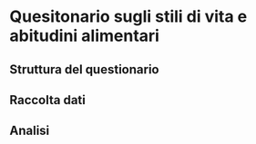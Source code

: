 # Quesitonario sugli stili di vita e abitudini alimentari

## Struttura del questionario

## Raccolta dati

## Analisi
